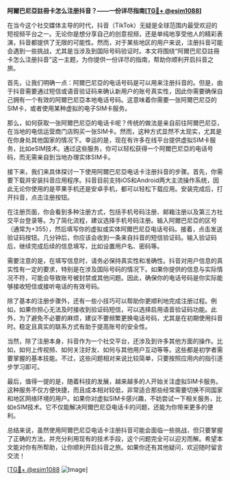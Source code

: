 **阿爾巴尼亞註冊卡怎么注册抖音？——一份详尽指南[[TG💪+ @esim1088](https://t.me/s/esim1088)]**

在当今这个社交媒体主导的时代，抖音（TikTok）无疑是全球范围内最受欢迎的短视频平台之一。无论你是想分享自己的创意视频，还是单纯地享受他人的精彩表演，抖音都提供了无限的可能性。然而，对于某些地区的用户来说，注册抖音可能会遇到一些挑战，尤其是当涉及到国际号码验证时。本文将围绕“阿爾巴尼亞註冊卡怎么注册抖音”这一主题，为你提供一份详尽的指南，帮助你顺利开启抖音之旅。

首先，让我们明确一点：阿爾巴尼亞的电话号码是可以用来注册抖音的。但是，由于抖音需要通过短信或语音验证码来确认新用户的账号真实性，因此你需要确保自己拥有一个有效的阿爾巴尼亞本地电话号码。这意味着你需要一张阿爾巴尼亞的SIM卡，或者使用某种虚拟的电子SIM卡服务。

那么，如何获取一张阿爾巴尼亞的电话卡呢？传统的做法是亲自前往阿爾巴尼亞，在当地的电信运营商门店购买一张SIM卡。然而，这种方式显然不太现实，尤其是在你身处其他国家的情况下。幸运的是，现在有许多在线平台提供虚拟SIM卡服务，比如eSIM技术。通过这些服务，你可以轻松获得一个阿爾巴尼亞的电话号码，而无需亲自到当地办理实体SIM卡。

接下来，我们来具体探讨一下使用阿爾巴尼亞电话卡注册抖音的步骤。首先，你需要下载并安装抖音应用程序。抖音目前支持iOS和Android两大主流操作系统，因此无论你使用的是苹果手机还是安卓手机，都可以轻松下载应用。安装完成后，打开抖音，点击注册按钮。

在注册页面，你会看到多种注册方式，包括手机号码注册、邮箱注册以及第三方社交平台登录等。为了简化流程，建议选择手机号码注册。输入阿爾巴尼亞的区号（通常为+355），然后填写你的虚拟或实体阿爾巴尼亞电话号码。接着，点击发送验证码按钮。几分钟后，你应该会收到一条来自抖音的短信验证码。输入验证码后，继续完成后续的信息填写，比如设置用户名、密码等。

需要注意的是，在填写信息时，请务必保持真实性和准确性。抖音对用户信息的真实性有一定的要求，特别是在涉及国际号码的情况下。如果你提供的信息与实际情况不符，可能会导致账号被封禁或其他问题。因此，确保你的电话号码是你实际能够接收短信或接听电话的有效号码。

除了基本的注册步骤外，还有一些小技巧可以帮助你更顺利地完成注册过程。例如，如果你担心无法及时接收到验证码短信，可以选择启用语音验证码功能。此外，为了避免不必要的麻烦，建议不要频繁更换电话号码，尤其是在初期使用抖音时。稳定且真实的联系方式有助于提高账号的安全性。

当然，除了注册本身，抖音作为一个社交平台，还涉及到许多其他方面的操作。比如，如何上传视频、如何关注好友、如何与其他用户互动等等。这些都是初学者需要掌握的基本技能。不过，这些问题相对来说比较简单，只要按照应用内的指引逐步学习即可。

最后，值得一提的是，随着科技的发展，越来越多的人开始关注虚拟SIM卡服务。这种服务不仅方便快捷，而且成本相对较低，非常适合那些经常需要切换不同国家和地区网络环境的用户。如果你对虚拟SIM卡感兴趣，不妨尝试一下相关服务，比如eSIM技术。它不仅能解决阿爾巴尼亞电话卡的问题，还能为你带来更多的便利。

总结来说，虽然使用阿爾巴尼亞电话卡注册抖音可能会面临一些挑战，但只要掌握了正确的方法，并充分利用现有的技术手段，这个问题完全可以迎刃而解。希望本文能对你有所帮助，让你顺利开启抖音之旅。如果你还有其他疑问，欢迎随时留言交流！

[[TG💪+ @esim1088](https://t.me/s/esim1088) ![Image](https://i.postimg.cc/4NQfJmqS/Snipaste-2025-05-13-00-14-12.png)]